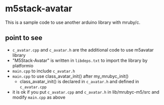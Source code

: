 # m5stack-avatar
This is a sample code to use another arduino library with mruby/c.

## point to see
- `c_avatar.cpp` and `c_avatar.h` are the additional code to use m5avatar library
- "M5Stack-Avatar" is written in `libdeps.txt` to import the library by platformio
- `main.cpp` to include `c_avatar.h`
- `main.cpp` to use class_avatar_init() after my_mrubyc_init()
  * class_avatar_init() is declared in `c_avatar.h` and defined in `c_avatar.cpp`
- it is ok if you put `c_avatar.cpp` and `c_avatar.h` in lib/mrubyc-m5/src and modify `main.cpp` as above
